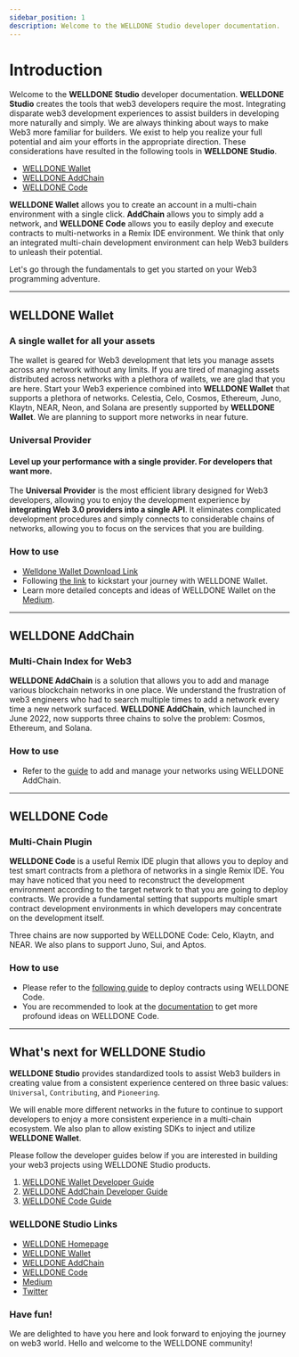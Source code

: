 ```yaml
---
sidebar_position: 1
description: Welcome to the WELLDONE Studio developer documentation.
---
```


# Introduction

Welcome to the **WELLDONE Studio** developer documentation. **WELLDONE Studio** creates the tools that web3 developers require the most. Integrating disparate web3 development experiences to assist builders in developing more naturally and simply. We are always thinking about ways to make Web3 more familiar for builders. We exist to help you realize your full potential and aim your efforts in the appropriate direction. These considerations have resulted in the following tools in **WELLDONE Studio**.

- [WELLDONE Wallet](#welldone-wallet)
- [WELLDONE AddChain](#welldone-addchain)
- [WELLDONE Code](#welldone-code)

**WELLDONE Wallet** allows you to create an account in a multi-chain environment with a single click. **AddChain** allows you to simply add a network, and **WELLDONE Code** allows you to easily deploy and execute contracts to multi-networks in a Remix IDE environment. We think that only an integrated multi-chain development environment can help Web3 builders to unleash their potential.

Let's go through the fundamentals to get you started on your Web3 programming adventure.

***

## WELLDONE Wallet

### A single wallet for all your assets

The wallet is geared for Web3 development that lets you manage assets across any network without any limits. If you are tired of managing assets distributed across networks with a plethora of wallets, we are glad that you are here. Start your Web3 experience combined into **WELLDONE Wallet** that supports a plethora of networks. Celestia, Celo, Cosmos, Ethereum, Juno, Klaytn, NEAR, Neon, and Solana are presently supported by **WELLDONE Wallet**. We are planning to support more networks in near future.

### Universal Provider
#### Level up your performance with a single provider. For developers that want more.
The **Universal Provider** is the most efficient library designed for Web3 developers, allowing you to enjoy the development experience by **integrating Web 3.0 providers into a single API**. It eliminates complicated development procedures and simply connects to considerable chains of networks, allowing you to focus on the services that you are building.

### How to use

- [Welldone Wallet Download Link](https://chrome.google.com/webstore/detail/welldone-wallet/bmkakpenjmcpfhhjadflneinmhboecjf)
- Following [the link](https://docs.welldonestudio.io/getting-started/) to kickstart your journey with WELLDONE Wallet.
- Learn more detailed concepts and ideas of WELLDONE Wallet on the [Medium](https://medium.com/dsrv/ready-for-launch-with-welldone-wallet-your-multi-chain-companion-f935df9606c5).

***

## WELLDONE AddChain

### Multi-Chain Index for Web3

**WELLDONE AddChain** is a solution that allows you to add and manage various blockchain networks in one place. We understand the frustration of web3 engineers who had to search multiple times to add a network every time a new network surfaced. **WELLDONE AddChain**, which launched in June 2022, now supports three chains to solve the problem: Cosmos, Ethereum, and Solana.

### How to use

- Refer to the [guide](https://docs.welldonestudio.io/add-chain) to add and manage your networks using WELLDONE AddChain.

***

## WELLDONE Code

### Multi-Chain Plugin

**WELLDONE Code** is a useful Remix IDE plugin that allows you to deploy and test smart contracts from a plethora of networks in a single Remix IDE. You may have noticed that you need to reconstruct the development environment according to the target network to that you are going to deploy contracts. We provide a fundamental setting that supports multiple smart contract development environments in which developers may concentrate on the development itself.

Three chains are now supported by WELLDONE Code: Celo, Klaytn, and NEAR. We also plans to support Juno, Sui, and Aptos.

### How to use

- Please refer to the [following guide](https://docs.welldonestudio.io/code) to deploy contracts using WELLDONE Code.
- You are recommended to look at the [documentation](https://medium.com/dsrv/meet-welldone-code-the-ultimate-multi-chain-ide-plugin-75cae8ef6005) to get more profound ideas on WELLDONE Code.

***

## What's next for WELLDONE Studio

**WELLDONE Studio** provides standardized tools to assist Web3 builders in creating value from a consistent experience centered on three basic values: `Universal`, `Contributing`, and `Pioneering`.

We will enable more different networks in the future to continue to support developers to enjoy a more consistent experience in a multi-chain ecosystem. We also plan to allow existing SDKs to inject and utilize **WELLDONE Wallet**.

Please follow the developer guides below if you are interested in building your web3 projects using WELLDONE Studio products.

1. [WELLDONE Wallet Developer Guide](https://docs.welldonestudio.io/wallet/developer-guide)
2. [WELLDONE AddChain Developer Guide](https://docs.welldonestudio.io/add-chain/developer-guide)
3. [WELLDONE Code Guide](https://docs.welldonestudio.io/code)

### WELLDONE Studio Links

- [WELLDONE Homepage](https://welldonestudio.io/)
- [WELLDONE Wallet](https://chrome.google.com/webstore/detail/welldone-wallet/bmkakpenjmcpfhhjadflneinmhboecjf?hl=en-GB&authuser=0)
- [WELLDONE AddChain](https://addchain.welldonestudio.io/)
- [WELLDONE Code](https://docs.welldonestudio.io/code/getting-started)
- [Medium](https://medium.com/dsrv/introducing-welldone-studio-for-web3-voyagers-726d10e3eeba)
- [Twitter](https://twitter.com/WelldoneStudio_)

### Have fun!

We are delighted to have you here and look forward to enjoying the journey on web3 world. Hello and welcome to the WELLDONE community!
